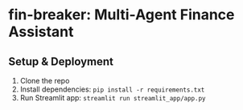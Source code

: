 # fin-breaker: Multi-Agent Finance Assistant

## Setup & Deployment

1. Clone the repo
2. Install dependencies: `pip install -r requirements.txt`
3. Run Streamlit app: `streamlit run streamlit_app/app.py`

